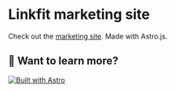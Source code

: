 # Linkfit marketing site

Check out the [marketing site](https://linkfit.net). Made with Astro.js.

## 👀 Want to learn more?

[![Built with Astro](https://astro.badg.es/v1/built-with-astro.svg)](https://astro.build)
